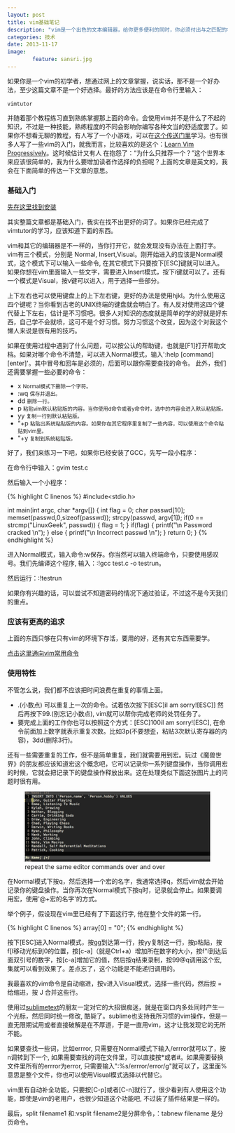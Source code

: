 ```yaml
---
layout: post
title: vim基础笔记
description: "vim是一个出色的文本编辑器，给你更多便利的同时，你必须付出与之匹配的学习时间。使用vim，让你拥有健康的小拇指。"
categories: 技术
date: 2013-11-17
image: 
        feature: sansri.jpg
---
```


如果你是一个vim的初学者，想通过网上的文章掌握，说实话，那不是一个好办法，至少这篇文章不是一个好选择。最好的方法应该是在命令行里输入：
```
vimtutor
```
并随着那个教程练习直到熟练掌握那上面的命令。会使用vim并不是什么了不起的知识，不过是一种技能，熟练程度的不同会影响你编写各种文当的舒适度罢了。如果你不想看无聊的教程，有人写了一个小游戏，可以在[这个传送门里](http://vim-adventures.com/)学习。也有很多人写了一些vim的入门，就我而言，比较喜欢的是这个：[Learn Vim Progressively](http://yannesposito.com/Scratch/en/blog/Learn-Vim-Progressively/)。这时候估计又有人
在抱怨了：“为什么只推荐一个？”这个世界本来应该很简单的，我为什么要增加读者作选择的负担呢？上面的文章是英文的，我会在下面简单的传达一下文章的意思。

<h3>基础入门</h3>

[先在这里找到安装](http://www.vim.org/)

其实整篇文章都是基础入门，我实在找不出更好的词了。如果你已经完成了vimtutor的学习，应该知道下面的东西。

vim和其它的编辑器是不一样的，当你打开它，就会发现没有办法在上面打字。vim有三个模式，分别是 Normal, Insert,Visual。刚开始进入的应该是Normal模式，这个模式下可以输入一些命令, 在其它模式下只要按下[ESC]键就可以进入。如果你想在vim里面输入一些文字，需要进入Insert模式，按下i键就可以了。还有一个模式是Visual，按v键可以进入，用于选择一些部分。

上下左右也可以使用键盘上的上下左右键，更好的办法是使用hjkl。为什么使用这四个键呢？当你看到古老的UNIX终端的键盘就会明白了。有人反对使用这四个键代替上下左右，估计是不习惯吧。很多人对知识的态度就是简单的学的好就是好东西，自己学不会就喷，这可不是个好习惯。努力习惯这个改变，因为这个对我这个懒人来说是很有用的技巧。

如果在使用过程中遇到了什么问题，可以按公认的帮助键，也就是[F1]打开帮助文档。如果对哪个命令不清楚，可以进入Normal模式，输入':help [command][enter]'。其中冒号和回车是必须的，后面可以跟你需要查找的命令。 此外，我们还需要掌握一些必要的命令： 

<ul>
<li>x <small>Normal模式下删除一个字符。</small></li>
<li>:wq <small>保存并退出。</small></li>
<li>dd <small>删除一行。</small></li>
<li>p <small>粘贴vim默认粘贴版的内容。当你使用d命令或者y命令时，选中的内容会进入默认粘贴版。</small></li>
<li>yy <small>复制一行到默认粘贴版。</small></li>
<li>"+p <small>粘贴出系统粘贴版的内容。如果你在其它程序里复制了一些内容，可以使用这个命令粘贴到vim里。</small></li>
<li>"+y <small>复制到系统粘贴版。</small></li>
</ul>

好了，我们来练习一下吧，如果你已经安装了GCC，先写一段小程序：

在命令行中输入：gvim test.c

然后输入一个小程序：

{% highlight C linenos %}
#include<stdio.h> 
 
int main(int argc, char *argv[]) { 
    int flag = 0; 
    char passwd[10]; 
    memset(passwd,0,sizeof(passwd)); 
    strcpy(passwd, argv[1]); 
    if(0 == strcmp("LinuxGeek", passwd)) { 
        flag = 1; 
    } 
    if(flag) { 
        printf("\n Password cracked \n"); 
    } 
    else { 
        printf("\n Incorrect passwd \n"); 
    } 
    return 0; 
} 
{% endhighlight %}

进入Normal模式，输入命令:w保存。你当然可以输入终端命令，只要使用感叹号。我们先编译这个程序, 输入：:!gcc test.c -o testrun。

然后运行：:!testrun

如果你有兴趣的话，可以尝试不知道密码的情况下通过验证，不过这不是今天我们的重点。

<h3>应该有更高的追求</h3>

上面的东西只够在只有vim的环境下存活，要用的好，还有其它东西需要学。

[点击这里通向vim常用命令](http://quant67.com/%E6%8A%80%E6%9C%AF/VIM-cammand/)

<h3>使用特性</h3>

不管怎么说，我们都不应该把时间浪费在重复的事情上面。

<ul>
    <li>.(小数点)  可以重复上一次的命令。试着依次按下[ESC]iI am sorry![ESC]]  然后再按下99.(别忘记小数点), vim就可以帮你完成老师的处罚任务了。</li>
    <li>要完成上面的工作你也可以按照这个方式：[ESC]100iI am sorry![ESC], 在命令前面加上数字就表示重复次数。比如3p(不要想歪，粘贴3次默认寄存器的内容)，3dd(删除3行)。</li>
</ul>

还有一些需要重复的工作，但不是简单重复，我们就需要用到宏。玩过《魔兽世界》的朋友都应该知道宏这个概念吧，它可以记录你一系列键盘操作，当你调用宏 的时候，它就会把记录下的键盘操作释放出来。这在处理类似下面这张图片上的问题时很有用。

<figure>
	<img src="/images/vim-macro/vim-macros.gif">
	<figcaption>repeat the same editor commands over and over</figcaption>
</figure>

在Normal模式下按q，然后选择一个宏的名字，我通常选择q，然后vim就会开始记录你的键盘操作。当你再次在Normal模式下按q时，记录就会停止。如果要调用宏，使用'@+宏的名字'的方式。

举个例子，假设现在vim里已经有了下面这行字, 他在整个文件的第一行。

{% highlight C linenos %}
array[0] = "0"; 
{% endhighlight %}

按下[ESC]进入Normal模式，按gg到达第一行，按yy复制这一行，按p粘贴，按f[l移动光标到0的位置，按[c-a]（就是Ctrl+a）增加所在数字的大小，按f"l到达后面双引号的数字，按[c-a]增加它的值，然后按q结束录制，按99@q调用这个宏, 集就可以看到效果了。差点忘了，这个功能是不能递归调用的。

我最喜欢的vim命令是自动缩进，按v进入Visual模式，选择一些代码，然后按 = 给缩进，按 J 合并这些行。

使用过[sublimetext](http://www.sublimetext.com/)的朋友一定对它的大招很痴迷，就是在窗口内多处同时产生一个光标，然后同时统一修改, 酷毙了。sublime也支持我所习惯的vim操作，但是一直无限期试用或者直接破解是在不厚道，于是一直用vim，这才让我发现它的无所不能。

如果要查找一些词，比如errror, 只需要在Normal模式下输入/errror就可以了，按n调转到下一个, 如果需要查找的词在文件里，可以直接按*或者#。如果需要替换文件里所有的errror为error, 只需要输入":%s/errror/error/g"就可以了，这里面%意思是整个文件，你也可以使用Visual模式选择以代替它。

vim里有自动补全功能，只要按[C-p]或者[C-n]就行了，很少看到有人使用这个功能，即使是vim的老用户，也很少知道这个功能吧, 不过装了插件结果是一样的。

最后，split filename1 和:vsplit filename2是分屏命令，：tabnew filename 是分页命令。

